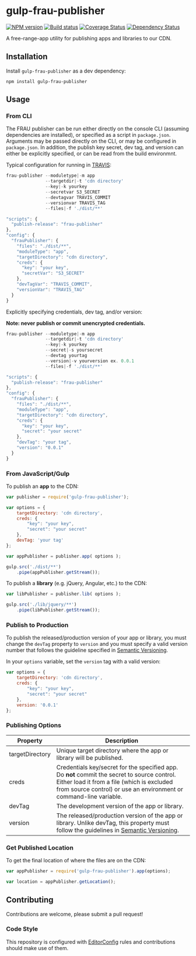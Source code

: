 # gulp-frau-publisher
[![NPM version][npm-image]][npm-url]
[![Build status][ci-image]][ci-url]
[![Coverage Status][coverage-image]][coverage-url]
[![Dependency Status][dependencies-image]][dependencies-url]

A free-range-app utility for publishing apps and libraries to our CDN.

## Installation

Install `gulp-frau-publisher` as a dev dependency:

```shell
npm install gulp-frau-publisher
```

## Usage

### From CLI

The FRAU publisher can be run either directly on the console CLI (assuming dependencies are installed), or specified as a script in `package.json`.  Arguments may be passed directly on the CLI, or may be configured in `package.json`.  In addition, the publish key secret, dev tag, and version can either be explicitly specified, or can be read from the build environmnt.

Typical configuration for running in [TRAVIS](https://magnum.travis-ci.com/):

```javascript
frau-publisher --moduletype|-m app 
               --targetdir|-t 'cdn directory' 
               --key|-k yourkey 
               --secretvar S3_SECRET 
               --devtagvar TRAVIS_COMMIT 
               --versionvar TRAVIS_TAG 
               --files|-f './dist/**'
```

```javascript
"scripts": {
  "publish-release": "frau-publisher"
},
"config": {
  "frauPublisher": {
    "files": "./dist/**",
    "moduleType": "app",
    "targetDirectory": "cdn directory",
    "creds": {
      "key": "your key",
      "secretVar": "S3_SECRET"
    },
    "devTagVar": "TRAVIS_COMMIT",
    "versionVar": "TRAVIS_TAG"
  }
}
```

Explicitly specifying credentials, dev tag, and/or version:

**Note: never publish or commit unencrypted credentials.**

```javascript
frau-publisher --moduletype|-m app 
               --targetdir|-t 'cdn directory' 
               --key|-k yourkey 
               --secret|-s yoursecret 
               --devtag yourtag 
               --version|-v yourversion ex. 0.0.1 
               --files|-f './dist/**'
```

```javascript
"scripts": {
  "publish-release": "frau-publisher"
},
"config": {
  "frauPublisher": {
    "files": "./dist/**",
    "moduleType": "app",
    "targetDirectory": "cdn directory",
    "creds": {
      "key": "your key",
      "secret": "your secret"
    },
    "devTag": "your tag",
    "version": "0.0.1"
  }
}
```

### From JavaScript/Gulp

To publish an **app** to the CDN:

```javascript
var publisher = require('gulp-frau-publisher');

var options = {
	targetDirectory: 'cdn directory',
	creds: {
		"key": "your key",
		"secret": "your secret"
	},
	devTag: 'your tag'
};

var appPublisher = publisher.app( options );

gulp.src('./dist/**')
	.pipe(appPublisher.getStream());
```


To publish a **library** (e.g. jQuery, Angular, etc.) to the CDN:

```javascript
var libPublisher = publisher.lib( options );

gulp.src('./lib/jquery/**')
	.pipe(libPublisher.getStream());
```

### Publish to Production

To publish the released/production version of your app or library, you must change the `devTag` property to `version` and you must specify a valid version number that follows the guideline specified in [Semantic Versioning](http://semver.org).

In your `options` variable, set the `version` tag with a valid version:

```javascript
var options = {
	targetDirectory: 'cdn directory',
	creds: {
		"key": "your key",
		"secret": "your secret"
	},
	version: '0.0.1'
};
```

### Publishing Options

| Property | Description |
| --------------- | ----------- |
| targetDirectory | Unique target directory where the app or library will be published. |
| creds           | Credentials key/secret for the specified app. Do **not** commit the secret to source control. Either load it from a file (which is excluded from source control) or use an environment or command-line variable. |
| devTag          | The development version of the app or library. |
| version         | The released/production version of the app or library. Unlike devTag, this property must follow the guidelines in [Semantic Versioning](http://semver.org). |


### Get Published Location

To get the final location of where the files are on the CDN:

```javascript
var appPublisher = require('gulp-frau-publisher').app(options);

var location = appPublisher.getLocation();
```

## Contributing

Contributions are welcome, please submit a pull request!

### Code Style

This repository is configured with [EditorConfig](http://editorconfig.org) rules and contributions should make use of them.

[npm-url]: https://npmjs.org/package/gulp-frau-publisher
[npm-image]: https://img.shields.io/npm/v/gulp-frau-publisher.svg
[ci-image]: https://travis-ci.org/Brightspace/gulp-frau-publisher.svg?branch=master
[ci-url]: https://travis-ci.org/Brightspace/gulp-frau-publisher
[coverage-image]: https://img.shields.io/coveralls/Brightspace/gulp-frau-publisher.svg
[coverage-url]: https://coveralls.io/r/Brightspace/gulp-frau-publisher?branch=master
[dependencies-url]: https://david-dm.org/brightspace/gulp-frau-publisher
[dependencies-image]: https://img.shields.io/david/Brightspace/gulp-frau-publisher.svg
